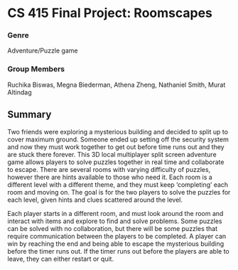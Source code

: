 # CS 415 Final Project: Roomscapes

### Genre
Adventure/Puzzle game
### Group Members
Ruchika Biswas, Megna Biederman, Athena Zheng, Nathaniel Smith, Murat Altindag

## Summary
Two friends were exploring a mysterious building and decided to split up to cover maximum ground. Someone ended up setting off the security system and now they must work together to get out before time runs out and they are stuck there forever. This 3D local multiplayer split screen adventure game allows players to solve puzzles together in real time and collaborate to escape. There are several rooms with varying difficulty of puzzles, however there are hints available to those who need it. Each room is a different level with a different theme, and they must keep ‘completing’ each room and moving on. The goal is for the two players to solve the puzzles for each level, given hints and clues scattered around the level.

Each player starts in a different room, and must look around the room and interact with items and explore to find and solve problems. Some puzzles can be solved with no collaboration, but there will be some puzzles that require communication between the players to be completed. A player can win by reaching the end and being able to escape the mysterious building before the timer runs out. If the timer runs out before the players are able to leave, they can either restart or quit.

